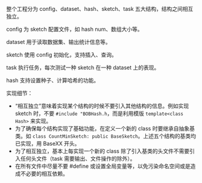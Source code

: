 整个工程分为 config、dataset、hash、sketch、task 五大结构，结构之间相互独立。

config 为 sketch 配置文件，如 hash num、数组大小等。

dataset 用于读取数据集、输出统计信息等。

sketch 使用 config 初始化，支持插入、查询。

task 执行任务，每次测试一种 sketch 在一种 dataset 上的表现。

hash 支持设置种子、计算哈希的功能。

实现细节：
* “相互独立”意味着实现某个结构的时候不要引入其他结构的信息。例如实现 sketch 时，不要 `#include "BOBHash.h`，而是利用模版 `template<class Hash>` 来实现。
* 为了确保每个结构实现了基础功能，在定义一个新的 class 时要继承自抽象基类。如 `class CountMinSketch: public BaseSketch`。上述五个结构的基类均已实现，用 BaseXX 开头。
* 为了相互独立，基本上每实现一个新的 class 除了引入基类的头文件不需要引入任何头文件（task 需要输出、文件操作的除外）。
* 在所有文件中尽量不要 #define 或设置全局变量等，以免污染命名空间或是造成不必要的相互依赖。
